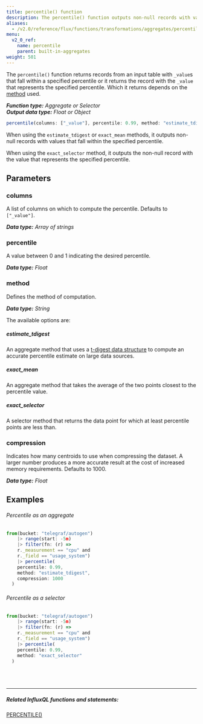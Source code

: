 ```yaml
---
title: percentile() function
description: The percentile() function outputs non-null records with values that fall within the specified percentile or the non-null record with the value that represents the specified percentile.
aliases:
  - /v2.0/reference/flux/functions/transformations/aggregates/percentile
menu:
  v2_0_ref:
    name: percentile
    parent: built-in-aggregates
weight: 501
---
```


The `percentile()` function returns records from an input table with `_value`s that fall within
a specified percentile or it returns the record with the `_value` that represents the specified percentile.
Which it returns depends on the [method](#method) used.

_**Function type:** Aggregate or Selector_  
_**Output data type:** Float or Object_

```js
percentile(columns: ["_value"], percentile: 0.99, method: "estimate_tdigest", compression: 1000)
```

When using the `estimate_tdigest` or `exact_mean` methods, it outputs non-null
records with values that fall within the specified percentile.

When using the `exact_selector` method, it outputs the non-null record with the
value that represents the specified percentile.

## Parameters

### columns
A list of columns on which to compute the percentile.
Defaults to `["_value"]`.

_**Data type:** Array of strings_

### percentile
A value between 0 and 1 indicating the desired percentile.

_**Data type:** Float_

### method
Defines the method of computation.

_**Data type:** String_

The available options are:

##### estimate_tdigest
An aggregate method that uses a [t-digest data structure](https://github.com/tdunning/t-digest)
to compute an accurate percentile estimate on large data sources.

##### exact_mean
An aggregate method that takes the average of the two points closest to the percentile value.

##### exact_selector
A selector method that returns the data point for which at least percentile points are less than.

### compression
Indicates how many centroids to use when compressing the dataset.
A larger number produces a more accurate result at the cost of increased memory requirements.
Defaults to 1000.

_**Data type:** Float_

## Examples

###### Percentile as an aggregate
```js
from(bucket: "telegraf/autogen")
	|> range(start: -5m)
	|> filter(fn: (r) =>
    r._measurement == "cpu" and
    r._field == "usage_system")
	|> percentile(
    percentile: 0.99,
    method: "estimate_tdigest",
    compression: 1000
  )
```

###### Percentile as a selector
```js
from(bucket: "telegraf/autogen")
	|> range(start: -5m)
	|> filter(fn: (r) =>
    r._measurement == "cpu" and
    r._field == "usage_system")
	|> percentile(
    percentile: 0.99,
    method: "exact_selector"
  )
```

<hr style="margin-top:4rem"/>

##### Related InfluxQL functions and statements:
[PERCENTILE()](https://docs.influxdata.com/influxdb/latest/query_language/functions/#percentile)  

